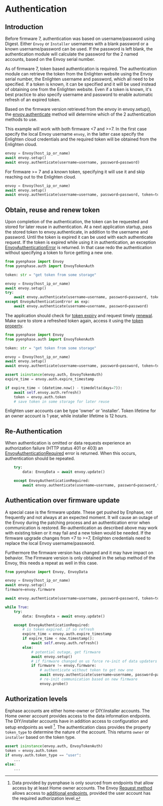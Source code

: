 # Authentication

## Introduction

Before firmware 7, authentication was based on username/password using Digest. Either `Envoy` or `Installer` usernames with a blank password or a known username/password can be used. If the password is left blank, the authentication module will calculate the password for the 2 named accounts, based on the Envoy serial number.

As of firmware 7, token based authentication is required. The authentication module can retrieve the token from the Enlighten website using the Envoy serial number, the Enlighten username and password, which all need to be specified. If a token is known, it can be specified and it will be used instead of obtaining one from the Enlighten website. Even if a token is known, it's best practice to also specify username and password to enable automatic refresh of an expired token.

Based on the firmware version retrieved from the envoy in envoy.setup(), the [envoy.authenticate](#pyenphase.Envoy.authenticate) method will determine which of the 2 authentication methods to use.

This example will work with both firmware <7 and >=7. In the first case specify the local Envoy username `envoy`, in the latter case specify the Enlighten cloud credentials and the required token will be obtained from the Enlighten cloud.

```python
envoy = Envoy(host_ip_or_name)
await envoy.setup()
await envoy.authenticate(username=username, password=password)

```

For firmware >= 7 and a known token, specifying it will use it and skip reaching out to the Enlighten cloud.

```python
envoy = Envoy(host_ip_or_name)
await envoy.setup()
await envoy.authenticate(username=username, password=password, token=token)
```

## Obtain, reuse and renew token

Upon completion of the authentication, the token can be requested and stored for later reuse in authentication. At a next application startup, pass the stored token to envoy.authenticate, in addition to the username and password. Until the token is expired it can be used with each authenticate request. If the token is expired while using it in authentication, an exception [EnvoyAuthenticationError](#pyenphase.exceptions.EnvoyAuthenticationError) is returned. In that case redo the authentication without specifying a token to force getting a new one.

```python
from pyenphase import Envoy
from pyenphase.auth import EnvoyTokenAuth

token: str = "get token from some storage"

envoy = Envoy(host_ip_or_name)
await envoy.setup()
try:
    await envoy.authenticate(username=username, password=password, token=token)
except EnvoyAuthenticationError as exp:
    await envoy.authenticate(username=username, password=password)

```

The application should check for [token expiry](#pyenphase.auth.EnvoyTokenAuth.expire_timestamp) and request timely [renewal](#pyenphase.auth.EnvoyTokenAuth.refresh). Make sure to store a refreshed token again, access it using the [token property](#pyenphase.auth.EnvoyTokenAuth.token).

```python
from pyenphase import Envoy
from pyenphase.auth import EnvoyTokenAuth

token: str = "get token from some storage"

envoy = Envoy(host_ip_or_name)
await envoy.setup()
await envoy.authenticate(username=username, password=password, token=token)

assert isinstance(envoy.auth, EnvoyTokenAuth)
expire_time = envoy.auth.expire_timestamp

if expire_time < (datetime.now() - timedelta(days=7)):
    await self.envoy.auth.refresh()
    token = envoy.auth.token
    # save token in some storage for later reuse

```

Enlighten user accounts can be type 'owner' or 'installer'. Token lifetime for an owner account is 1 year, while installer lifetime is 12 hours.

## Re-Authentication

When authentication is omitted or data requests experience an authorization failure (HTTP status 401 or 403) an [EnvoyAuthenticationRequired](#pyenphase.exceptions.EnvoyAuthenticationRequired) error is returned. When this occurs, authentication should be repeated.

```python
    try:
        data: EnvoyData = await envoy.update()

    except EnvoyAuthenticationRequired:
        await envoy.authenticate(username=username, password=password,token=token)
```

## Authentication over firmware update

A special case is the firmware update. These get pushed by Enphase, not frequently and not always at an expected moment. It will cause an outage of the Envoy during the patching process and an authentication error when communication is restored. Re-authentication as described above may work with existing token or it may fail and a new token would be needed. If the firmware upgrade changes from <7 to >=7, Enlighten credentials need to replace the local Envoy username/password.

Furthermore the firmware version has changed and it may have impact on behavior. The Firmware version is only obtained in the setup method of the Envoy, this needs a repeat as well in this case.

```python
from pyenphase import Envoy, EnvoyData

envoy = Envoy(host_ip_or_name)
await envoy.setup()
firmware=envoy.firmware

await envoy.authenticate(username=username, password=password, token=token)

while True:
    try:
        data: EnvoyData = await envoy.update()

    except EnvoyAuthenticationRequired:
        # is token expired. if so refresh
        expire_time = envoy.auth.expire_timestamp
        if expire_time < now.timestamp():
            await self.envoy.auth.refresh()
        else:
            # potential outage, get firmware
            await envoy.setup()
            # if firmware changed on us force re-init of data updaters
            if firmware != envoy.firmware:
                # authenticate without token to get new one
                await envoy.authenticate(username=username, password=password)
                # re-init communication based on new firmware
                envoy.probe()
```

## Authorization levels

Enphase accounts are either home-owner or DIY/installer accounts. The Home owner account provides access to the data information endpoints. The DIY/installer accounts have in addition access to configuration and setup endpoints as well [^2]. The authentication class provides the property `token_type` to determine the nature of the account. This returns `owner` or `installer` based on the token type.

```python
assert isinstance(envoy.auth, EnvoyTokenAuth)
token = envoy.auth.token
if envoy.auth.token_type == "user":
    ...
else:
    ...
```

[^2]: Data provided by pyenphase is only sourced from endpoints that allow access by at least Home owner accounts. The Envoy [Request method](#pyenphase.Envoy.request) allows access to [additional endpoints](./requests.md#requests), provided the user account has the required authorization level.
